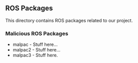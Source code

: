 ## ROS Packages
This directory contains ROS packages related to our project. 

### Malicious ROS Packages
  * malpac - Stuff here...
  * malpac2 - Stuff here...
  * malpac3 - Stuff here.
